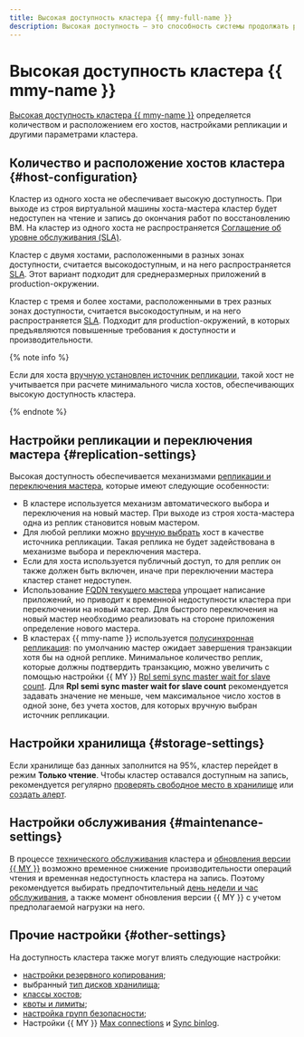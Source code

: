 ```yaml
---
title: Высокая доступность кластера {{ mmy-full-name }}
description: Высокая доступность — это способность системы продолжать работу при отказе одного или нескольких компонентов. Высокая доступность кластера {{ mmy-name }} определяется количеством и расположением его хостов, настройками репликации и другими параметрами кластера.
---
```


# Высокая доступность кластера {{ mmy-name }}

[Высокая доступность кластера {{ mmy-name }}](../../architecture/fault-tolerance.md#mdb-ha) определяется количеством и расположением его хостов, настройками репликации и другими параметрами кластера.

## Количество и расположение хостов кластера {#host-configuration}

Кластер из одного хоста не обеспечивает высокую доступность. При выходе из строя виртуальной машины хоста-мастера кластер будет недоступен на чтение и запись до окончания работ по восстановлению ВМ. На кластер из одного хоста не распространяется [Соглашение об уровне обслуживания (SLA)](https://yandex.ru/legal/cloud_sla_mdb/).

Кластер с двумя хостами, расположенными в разных зонах доступности, считается высокодоступным, и на него распространяется [SLA](https://yandex.ru/legal/cloud_sla_mdb/). Этот вариант подходит для среднеразмерных приложений в production-окружении.

Кластер с тремя и более хостами, расположенными в трех разных зонах доступности, считается высокодоступным, и на него распространяется [SLA](https://yandex.ru/legal/cloud_sla_mdb/). Подходит для production-окружений, в которых предъявляются повышенные требования к доступности и производительности.

{% note info %}

Если для хоста [вручную установлен источник репликации](replication.md#manual-source), такой хост не учитывается при расчете минимального числа хостов, обеспечивающих высокую доступность кластера.

{% endnote %}

## Настройки репликации и переключения мастера {#replication-settings}

Высокая доступность обеспечивается механизмами [репликации и переключения мастера](replication.md), которые имеют следующие особенности:
* В кластере используется механизм автоматического выбора и переключения на новый мастер. При выходе из строя хоста-мастера одна из реплик становится новым мастером.
* Для любой реплики можно [вручную выбрать](replication.md#manual-source) хост в качестве источника репликации. Такая реплика не будет задействована в механизме выбора и переключения мастера.
* Если для хоста используется публичный доступ, то для реплик он также должен быть включен, иначе при переключении мастера кластер станет недоступен.
* Использование [FQDN текущего мастера](../operations/connect.md#fqdn-master) упрощает написание приложений, но приводит к временной недоступности кластера при переключении на новый мастер. Для быстрого переключения на новый мастер необходимо реализовать на стороне приложения определение нового мастера.
* В кластерах {{ mmy-name }} используется [полусинхронная репликация](https://dev.mysql.com/doc/refman/5.7/en/replication-semisync.html): по умолчанию мастер ожидает завершения транзакции хотя бы на одной реплике. Минимальное количество реплик, которые должны подтвердить транзакцию, можно увеличить с помощью настройки {{ MY }} [Rpl semi sync master wait for slave count](settings-list.md#setting-rpl-wait-slave-count). Для **Rpl semi sync master wait for slave count** рекомендуется задавать значение не меньше, чем максимальное число хостов в одной зоне, без учета хостов, для которых вручную выбран источник репликации.

## Настройки хранилища {#storage-settings}

Если хранилище баз данных заполнится на 95%, кластер перейдет в режим **Только чтение**. Чтобы кластер оставался доступным на запись, рекомендуется регулярно [проверять свободное место в хранилище](../qa/monitoring.md#disk-space-percentage) или [создать алерт](../qa/read-write.md#write-failure). 

## Настройки обслуживания {#maintenance-settings}

В процессе [технического обслуживания](maintenance.md) кластера и [обновления версии {{ MY }}](../operations/cluster-version-update.md) возможно временное снижение производительности операций чтения и временная недоступность кластера на запись. Поэтому рекомендуется выбирать предпочтительный [день недели и час обслуживания](maintenance#maintenance-window), а также момент обновления версии {{ MY }} с учетом предполагаемой нагрузки на него.

## Прочие настройки {#other-settings}

На доступность кластера также могут влиять следующие настройки:

* [настройки резервного копирования](backup.md);
* выбранный [тип дисков хранилища](storage.md);
* [классы хостов](instance-types.md);
* [квоты и лимиты](limits.md);
* [настройка групп безопасности](../operations/connect.md#configuring-security-groups);
* Настройки {{ MY }} [Max connections](settings-list.md#setting-max-connections) и [Sync binlog](settings-list.md#setting-sync-binlog).
